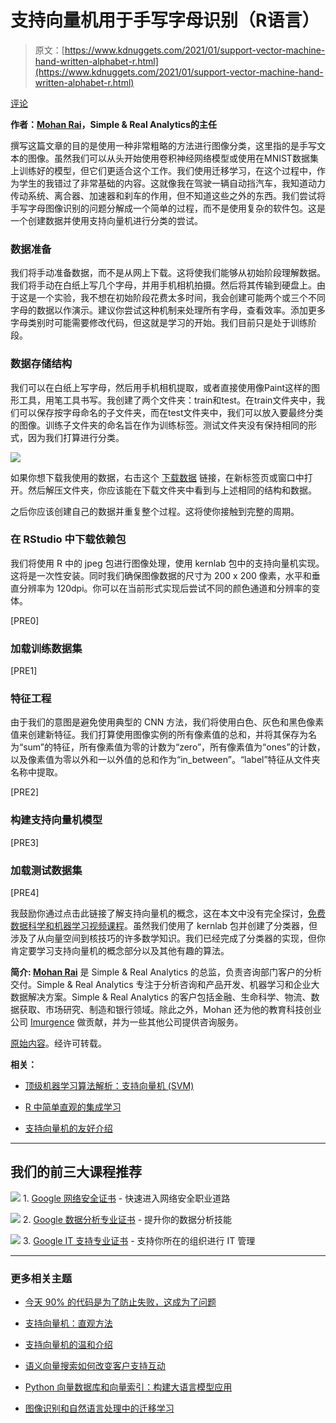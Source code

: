 # 支持向量机用于手写字母识别（R语言）

> 原文：[https://www.kdnuggets.com/2021/01/support-vector-machine-hand-written-alphabet-r.html](https://www.kdnuggets.com/2021/01/support-vector-machine-hand-written-alphabet-r.html)

[评论](#comments)

**作者：[Mohan Rai](https://www.linkedin.com/in/mohan-rai-83499924/)，Simple & Real Analytics的主任**

撰写这篇文章的目的是使用一种非常粗略的方法进行图像分类，这里指的是手写文本的图像。虽然我们可以从头开始使用卷积神经网络模型或使用在MNIST数据集上训练好的模型，但它们更适合这个工作。我们使用迁移学习，在这个过程中，作为学生的我错过了非常基础的内容。这就像我在驾驶一辆自动挡汽车，我知道动力传动系统、离合器、加速器和刹车的作用，但不知道这些之外的东西。我们尝试将手写字母图像识别的问题分解成一个简单的过程，而不是使用复杂的软件包。这是一个创建数据并使用支持向量机进行分类的尝试。

### 数据准备

我们将手动准备数据，而不是从网上下载。这将使我们能够从初始阶段理解数据。我们将手动在白纸上写几个字母，并用手机相机拍摄。然后将其传输到硬盘上。由于这是一个实验，我不想在初始阶段花费太多时间，我会创建可能两个或三个不同字母的数据以作演示。建议你尝试这种机制来处理所有字母，查看效率。添加更多字母类别时可能需要修改代码，但这就是学习的开始。我们目前只是处于训练阶段。

### 数据存储结构

我们可以在白纸上写字母，然后用手机相机提取，或者直接使用像Paint这样的图形工具，用笔工具书写。我创建了两个文件夹：train和test。在train文件夹中，我们可以保存按字母命名的子文件夹，而在test文件夹中，我们可以放入要最终分类的图像。训练子文件夹的命名旨在作为训练标签。测试文件夹没有保持相同的形式，因为我们打算进行分类。

[![](../Images/d62488d42fefce1dbbc5833562a889ee.png)](/wp-content/uploads/svm-hand-written-r-data-strucutre.jpg)

如果你想下载我使用的数据，右击这个 [下载数据](http://www.imurgence.com//uploads/thumbnails/sample_data/alphabet_folder.zip) 链接，在新标签页或窗口中打开。然后解压文件夹，你应该能在下载文件夹中看到与上述相同的结构和数据。

之后你应该创建自己的数据并重复整个过程。这将使你接触到完整的周期。

### 在 RStudio 中下载依赖包

我们将使用 R 中的 jpeg 包进行图像处理，使用 kernlab 包中的支持向量机实现。这将是一次性安装。同时我们确保图像数据的尺寸为 200 x 200 像素，水平和垂直分辨率为 120dpi。你可以在当前形式实现后尝试不同的颜色通道和分辨率的变体。

[PRE0]

### 加载训练数据集

[PRE1]

### 特征工程

由于我们的意图是避免使用典型的 CNN 方法，我们将使用白色、灰色和黑色像素值来创建新特征。我们打算使用图像实例的所有像素值的总和，并将其保存为名为“sum”的特征，所有像素值为零的计数为“zero”，所有像素值为“ones”的计数，以及像素值为零以外和一以外值的总和作为“in_between”。“label”特征从文件夹名称中提取。

[PRE2]

### 构建支持向量机模型

[PRE3]

### 加载测试数据集

[PRE4]

我鼓励你通过点击此链接了解支持向量机的概念，这在本文中没有完全探讨，[免费数据科学和机器学习视频课程](https://www.imurgence.com/home/courses)。虽然我们使用了 kernlab 包并创建了分类器，但涉及了从向量空间到核技巧的许多数学知识。我们已经完成了分类器的实现，但你肯定要学习支持向量机的概念部分以及其他有趣的算法。

**简介: [Mohan Rai](https://www.linkedin.com/in/mohan-rai-83499924/)** 是 Simple & Real Analytics 的总监，负责咨询部门客户的分析交付。Simple & Real Analytics 专注于分析咨询和产品开发、机器学习和企业大数据解决方案。Simple & Real Analytics 的客户包括金融、生命科学、物流、数据获取、市场研究、制造和银行领域。除此之外，Mohan 还为他的教育科技创业公司 [Imurgence](https://www.imurgence.com/) 做贡献，并为一些其他公司提供咨询服务。

[原始内容](https://datascienceplus.com/support-vector-machine-for-hand-written-alphabet-recognition/)。经许可转载。

**相关：**

+   [顶级机器学习算法解析：支持向量机 (SVM)](/2020/03/machine-learning-algorithm-svm-explained.html)

+   [R 中简单直观的集成学习](/2020/12/simple-intuitive-meta-learning-r.html)

+   [支持向量机的友好介绍](/2019/09/friendly-introduction-support-vector-machines.html)

* * *

## 我们的前三大课程推荐

![](../Images/0244c01ba9267c002ef39d4907e0b8fb.png) 1\. [Google 网络安全证书](https://www.kdnuggets.com/google-cybersecurity) - 快速进入网络安全职业道路

![](../Images/e225c49c3c91745821c8c0368bf04711.png) 2\. [Google 数据分析专业证书](https://www.kdnuggets.com/google-data-analytics) - 提升你的数据分析技能

![](../Images/0244c01ba9267c002ef39d4907e0b8fb.png) 3\. [Google IT 支持专业证书](https://www.kdnuggets.com/google-itsupport) - 支持你所在的组织进行 IT 管理

* * *

### 更多相关主题

+   [今天 90% 的代码是为了防止失败，这成为了问题](https://www.kdnuggets.com/2022/07/90-today-code-written-prevent-failure-problem.html)

+   [支持向量机：直观方法](https://www.kdnuggets.com/2022/08/support-vector-machines-intuitive-approach.html)

+   [支持向量机的温和介绍](https://www.kdnuggets.com/2023/07/gentle-introduction-support-vector-machines.html)

+   [语义向量搜索如何改变客户支持互动](https://www.kdnuggets.com/how-semantic-vector-search-transforms-customer-support-interactions)

+   [Python 向量数据库和向量索引：构建大语言模型应用](https://www.kdnuggets.com/2023/08/python-vector-databases-vector-indexes-architecting-llm-apps.html)

+   [图像识别和自然语言处理中的迁移学习](https://www.kdnuggets.com/2022/01/transfer-learning-image-recognition-natural-language-processing.html)
